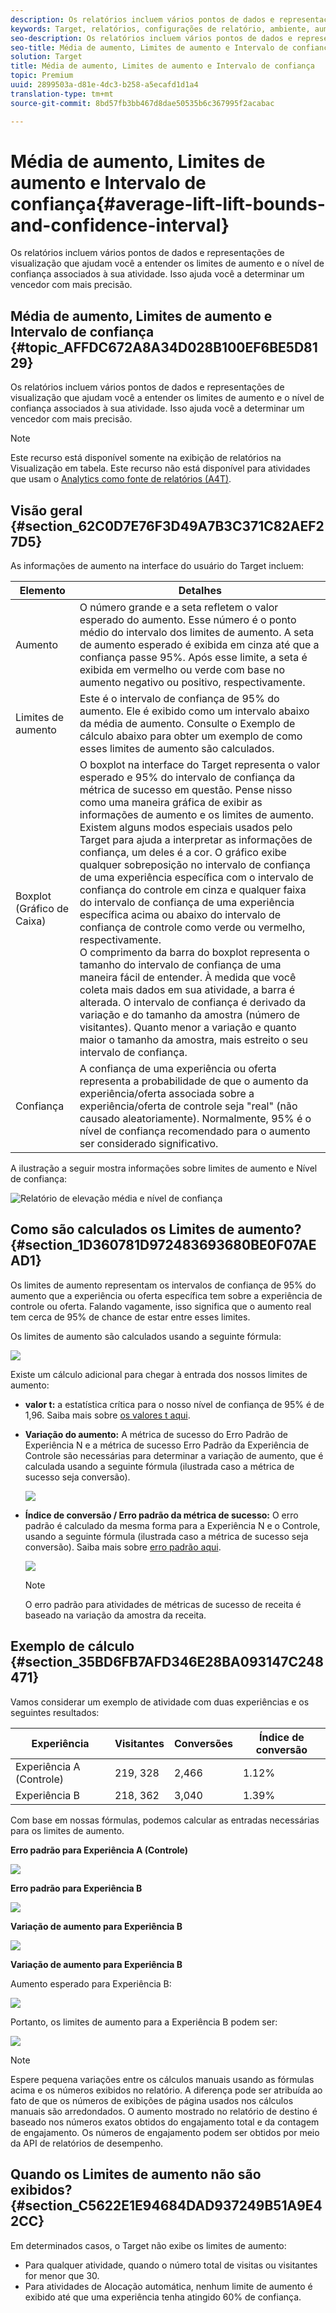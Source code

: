 ```yaml
---
description: Os relatórios incluem vários pontos de dados e representações de visualização que ajudam você a entender os limites de aumento e o nível de confiança associados à sua atividade. Isso ajuda você a determinar um vencedor com mais precisão.
keywords: Target, relatórios, configurações de relatório, ambiente, aumento, limite de incentivo, variação, confiança, controle
seo-description: Os relatórios incluem vários pontos de dados e representações de visualização que ajudam você a entender os limites de aumento e o nível de confiança associados à sua atividade. Isso ajuda você a determinar um vencedor com mais precisão.
seo-title: Média de aumento, Limites de aumento e Intervalo de confiança
solution: Target
title: Média de aumento, Limites de aumento e Intervalo de confiança
topic: Premium
uuid: 2899503a-d81e-4dc3-b258-a5ecafd1d1a4
translation-type: tm+mt
source-git-commit: 8bd57fb3bb467d8dae50535b6c367995f2acabac

---
```



# Média de aumento, Limites de aumento e Intervalo de confiança{#average-lift-lift-bounds-and-confidence-interval}

Os relatórios incluem vários pontos de dados e representações de visualização que ajudam você a entender os limites de aumento e o nível de confiança associados à sua atividade. Isso ajuda você a determinar um vencedor com mais precisão.

## Média de aumento, Limites de aumento e Intervalo de confiança {#topic_AFFDC672A8A34D028B100EF6BE5D8129}

Os relatórios incluem vários pontos de dados e representações de visualização que ajudam você a entender os limites de aumento e o nível de confiança associados à sua atividade. Isso ajuda você a determinar um vencedor com mais precisão.

>[!NOTE]
>
>Este recurso está disponível somente na exibição de relatórios na Visualização em tabela. Este recurso não está disponível para atividades que usam o [Analytics como fonte de relatórios (A4T)](../../c-integrating-target-with-mac/a4t/a4t.md#concept_7540C8C04259434AB6EE33B09F47A1DE).

## Visão geral {#section_62C0D7E76F3D49A7B3C371C82AEF27D5}

As informações de aumento na interface do usuário do Target incluem:

| Elemento | Detalhes |
|--- |--- |
| Aumento | O número grande e a seta refletem o valor esperado do aumento. Esse número é o ponto médio do intervalo dos limites de aumento. A seta de aumento esperado é exibida em cinza até que a confiança passe 95%. Após esse limite, a seta é exibida em vermelho ou verde com base no aumento negativo ou positivo, respectivamente. |
| Limites de aumento | Este é o intervalo de confiança de 95% do aumento. Ele é exibido como um intervalo abaixo da média de aumento. Consulte o Exemplo de cálculo abaixo para obter um exemplo de como esses limites de aumento são calculados. |
| Boxplot (Gráfico de Caixa) | O boxplot na interface do Target representa o valor esperado e 95% do intervalo de confiança da métrica de sucesso em questão. Pense nisso como uma maneira gráfica de exibir as informações de aumento e os limites de aumento.<br>Existem alguns modos especiais usados pelo Target para ajuda a interpretar as informações de confiança, um deles é a cor. O gráfico exibe qualquer sobreposição no intervalo de confiança de uma experiência específica com o intervalo de confiança do controle em cinza e qualquer faixa do intervalo de confiança de uma experiência específica acima ou abaixo do intervalo de confiança de controle como verde ou vermelho, respectivamente.<br>O comprimento da barra do boxplot representa o tamanho do intervalo de confiança de uma maneira fácil de entender. À medida que você coleta mais dados em sua atividade, a barra é alterada. O intervalo de confiança é derivado da variação e do tamanho da amostra (número de visitantes). Quanto menor a variação e quanto maior o tamanho da amostra, mais estreito o seu intervalo de confiança. |
| Confiança | A confiança de uma experiência ou oferta representa a probabilidade de que o aumento da experiência/oferta associada sobre a experiência/oferta de controle seja &quot;real&quot; (não causado aleatoriamente). Normalmente, 95% é o nível de confiança recomendado para o aumento ser considerado significativo. |

A ilustração a seguir mostra informações sobre limites de aumento e Nível de confiança:

![Relatório de elevação média e nível de confiança](/help/c-reports/c-report-settings/assets/lift-screenshot-new.png)

## Como são calculados os Limites de aumento? {#section_1D360781D972483693680BE0F07AEAD1}

Os limites de aumento representam os intervalos de confiança de 95% do aumento que a experiência ou oferta específica tem sobre a experiência de controle ou oferta. Falando vagamente, isso significa que o aumento real tem cerca de 95% de chance de estar entre esses limites.

Os limites de aumento são calculados usando a seguinte fórmula:

![](assets/lift_diagram.png)

Existe um cálculo adicional para chegar à entrada dos nossos limites de aumento:

* **valor t:** a estatística crítica para o nosso nível de confiança de 95% é de 1,96. Saiba mais sobre [os valores t aqui](https://en.wikipedia.org/wiki/T-statistic).
* **Variação do aumento:** A métrica de sucesso do Erro Padrão de Experiência N e a métrica de sucesso Erro Padrão da Experiência de Controle são necessárias para determinar a variação de aumento, que é calculada usando a seguinte fórmula (ilustrada caso a métrica de sucesso seja conversão).

   ![](assets/lift_variance.png)

* **Índice de conversão / Erro padrão da métrica de sucesso:** O erro padrão é calculado da mesma forma para a Experiência N e o Controle, usando a seguinte fórmula (ilustrada caso a métrica de sucesso seja conversão). Saiba mais sobre [erro padrão aqui](https://en.wikipedia.org/wiki/Standard_error).

   ![](assets/standard_error.png)

   >[!NOTE]
   >
   >O erro padrão para atividades de métricas de sucesso de receita é baseado na variação da amostra da receita.

## Exemplo de cálculo {#section_35BD6FB7AFD346E28BA093147C248471}

Vamos considerar um exemplo de atividade com duas experiências e os seguintes resultados:

| Experiência | Visitantes | Conversões | Índice de conversão |
|--- |--- |--- |--- |
| Experiência A (Controle) | 219, 328 | 2,466 | 1.12% |
| Experiência B | 218, 362 | 3,040 | 1.39% |

Com base em nossas fórmulas, podemos calcular as entradas necessárias para os limites de aumento.

**Erro padrão para Experiência A (Controle)**

![](assets/standard_error_A.png)

**Erro padrão para Experiência B**

![](assets/standard_error_B.png)

**Variação de aumento para Experiência B**

![](assets/lift_variance_B.png)

**Variação de aumento para Experiência B**

Aumento esperado para Experiência B:

![](assets/lift_bounds_B.png)

Portanto, os limites de aumento para a Experiência B podem ser:

![](assets/lift_bounds_B2.png)

>[!NOTE]
>
>Espere pequena variações entre os cálculos manuais usando as fórmulas acima e os números exibidos no relatório. A diferença pode ser atribuída ao fato de que os números de exibições de página usados nos cálculos manuais são arredondados. O aumento mostrado no relatório de destino é baseado nos números exatos obtidos do engajamento total e da contagem de engajamento. Os números de engajamento podem ser obtidos por meio da API de relatórios de desempenho.

## Quando os Limites de aumento não são exibidos? {#section_C5622E1E94684DAD937249B51A9E42CC}

Em determinados casos, o Target não exibe os limites de aumento:

* Para qualquer atividade, quando o número total de visitas ou visitantes for menor que 30.
* Para atividades de Alocação automática, nenhum limite de aumento é exibido até que uma experiência tenha atingido 60% de confiança.

